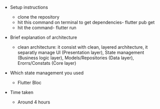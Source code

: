 - Setup instructions
    * clone the repository
    * hit this command on terminal to get dependencies- flutter pub get
    * hit the command- flutter run

- Brief explanation of architecture
    * clean architecture: it consist with clean, layered architecture, it separatly manage UI (Presentation layer), State management (Business logic layer), Models/Repositories (Data layer), Erorrs/Constats (Core layer)

- Which state management you used
    * Flutter Bloc

- Time taken
    * Around 4 hours
